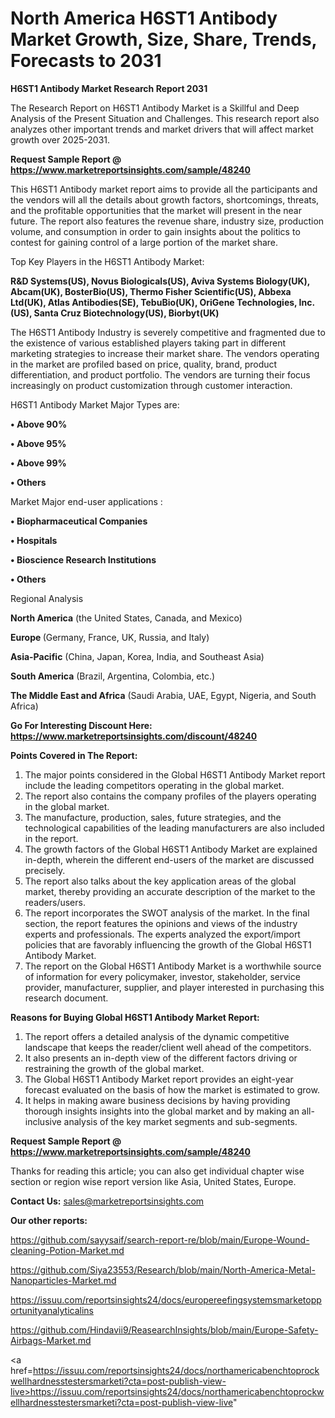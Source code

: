 # North America H6ST1 Antibody Market Growth, Size, Share, Trends, Forecasts to 2031

<strong>H6ST1 Antibody Market Research Report 2031</strong>

The Research Report on H6ST1 Antibody Market is a Skillful and Deep Analysis of the Present Situation and Challenges. This research report also analyzes other important trends and market drivers that will affect market growth over 2025-2031.

<strong>Request Sample Report @ <a href=https://www.marketreportsinsights.com/sample/48240>https://www.marketreportsinsights.com/sample/48240</a></strong>

This H6ST1 Antibody market report aims to provide all the participants and the vendors will all the details about growth factors, shortcomings, threats, and the profitable opportunities that the market will present in the near future. The report also features the revenue share, industry size, production volume, and consumption in order to gain insights about the politics to contest for gaining control of a large portion of the market share.

Top Key Players in the H6ST1 Antibody Market:

<strong>R&D Systems(US), Novus Biologicals(US), Aviva Systems Biology(UK), Abcam(UK), BosterBio(US), Thermo Fisher Scientific(US), Abbexa Ltd(UK), Atlas Antibodies(SE), TebuBio(UK), OriGene Technologies, Inc.(US), Santa Cruz Biotechnology(US), Biorbyt(UK)</strong>

The H6ST1 Antibody Industry is severely competitive and fragmented due to the existence of various established players taking part in different marketing strategies to increase their market share. The vendors operating in the market are profiled based on price, quality, brand, product differentiation, and product portfolio. The vendors are turning their focus increasingly on product customization through customer interaction.

H6ST1 Antibody Market Major Types are:

<strong>•  Above 90%

•  Above 95%

•  Above 99%

•  Others</strong>

Market Major end-user applications :

<strong>•  Biopharmaceutical Companies

•  Hospitals

•  Bioscience Research Institutions

•  Others</strong>

Regional Analysis

</u><strong><b>North America</b></strong> (the United States, Canada, and Mexico)

<strong><b>Europe </b></strong>(Germany, France, UK, Russia, and Italy)

<strong><b>Asia-Pacific</b></strong> (China, Japan, Korea, India, and Southeast Asia)

<strong><b>South America</b></strong> (Brazil, Argentina, Colombia, etc.)

<strong><b>The Middle East and Africa</b></strong> (Saudi Arabia, UAE, Egypt, Nigeria, and South Africa)

<strong>Go For Interesting Discount Here: <a href=https://www.marketreportsinsights.com/discount/48240>https://www.marketreportsinsights.com/discount/48240</a></strong>

<strong>Points Covered in The Report:</strong>
<ol>
  <li>The major points considered in the Global H6ST1 Antibody Market report include the leading competitors operating in the global market.</li>
  <li>The report also contains the company profiles of the players operating in the global market.</li>
  <li>The manufacture, production, sales, future strategies, and the technological capabilities of the leading manufacturers are also included in the report.</li>
  <li>The growth factors of the Global H6ST1 Antibody Market are explained in-depth, wherein the different end-users of the market are discussed precisely.</li>
  <li>The report also talks about the key application areas of the global market, thereby providing an accurate description of the market to the readers/users.</li>
  <li>The report incorporates the SWOT analysis of the market. In the final section, the report features the opinions and views of the industry experts and professionals. The experts analyzed the export/import policies that are favorably influencing the growth of the Global H6ST1 Antibody Market.</li>
  <li>The report on the Global H6ST1 Antibody Market is a worthwhile source of information for every policymaker, investor, stakeholder, service provider, manufacturer, supplier, and player interested in purchasing this research document.</li>
</ol>
<strong>Reasons for Buying Global H6ST1 Antibody Market Report:</strong>

<ol>
  <li>The report offers a detailed analysis of the dynamic competitive landscape that keeps the reader/client well ahead of the competitors.</li>
  <li>It also presents an in-depth view of the different factors driving or restraining the growth of the global market.</li>
  <li>The Global H6ST1 Antibody Market report provides an eight-year forecast evaluated on the basis of how the market is estimated to grow.</li>
  <li>It helps in making aware business decisions by having providing thorough insights insights into the global market and by making an all-inclusive analysis of the key market segments and sub-segments.</li>
</ol>
<strong>Request Sample Report @ <a href=https://www.marketreportsinsights.com/sample/48240>https://www.marketreportsinsights.com/sample/48240</a></strong>


Thanks for reading this article; you can also get individual chapter wise section or region wise report version like Asia, United States, Europe.

<strong>Contact Us:</strong>
sales@marketreportsinsights.com

<strong>Our other reports:</strong>

<a href=https://github.com/sayysaif/search-report-re/blob/main/Europe-Wound-cleaning-Potion-Market.md>https://github.com/sayysaif/search-report-re/blob/main/Europe-Wound-cleaning-Potion-Market.md</a>

<a href=https://github.com/Siya23553/Research/blob/main/North-America-Metal-Nanoparticles-Market.md>https://github.com/Siya23553/Research/blob/main/North-America-Metal-Nanoparticles-Market.md</a>

<a href=https://issuu.com/reportsinsights24/docs/europereefingsystemsmarketopportunityanalyticalins>https://issuu.com/reportsinsights24/docs/europereefingsystemsmarketopportunityanalyticalins</a>

<a href=https://github.com/Hindavii9/ReasearchInsights/blob/main/Europe-Safety-Airbags-Market.md>https://github.com/Hindavii9/ReasearchInsights/blob/main/Europe-Safety-Airbags-Market.md</a>

<a href=https://issuu.com/reportsinsights24/docs/northamericabenchtoprockwellhardnesstestersmarketi?cta=post-publish-view-live>https://issuu.com/reportsinsights24/docs/northamericabenchtoprockwellhardnesstestersmarketi?cta=post-publish-view-live</a>"
